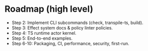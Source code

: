 # Roadmap (high level)
- Step 2: Implement CLI subcommands (check, transpile-ts, build).
- Step 3: Effect system docs & policy linter policies.
- Step 4: TS runtime actor kernel.
- Step 5: End-to-end examples.
- Step 6-10: Packaging, CI, performance, security, first-run.
